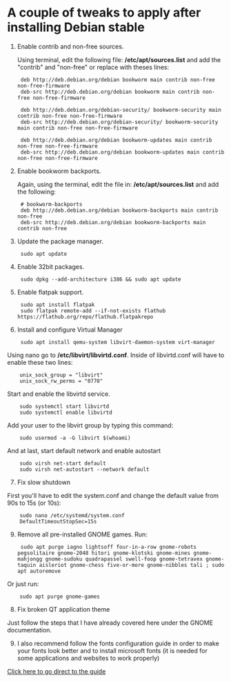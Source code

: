 <h1>A couple of tweaks to apply after installing Debian stable</h1>

1. Enable contrib and non-free sources.

    Using terminal, edit the following file: <b>/etc/apt/sources.list</b> and add the "contrib" and "non-free" or replace with theses lines:

        deb http://deb.debian.org/debian bookworm main contrib non-free non-free-firmware 
        deb-src http://deb.debian.org/debian bookworm main contrib non-free non-free-firmware

        deb http://deb.debian.org/debian-security/ bookworm-security main contrib non-free non-free-firmware
        deb-src http://deb.debian.org/debian-security/ bookworm-security main contrib non-free non-free-firmware

        deb http://deb.debian.org/debian bookworm-updates main contrib non-free non-free-firmware
        deb-src http://deb.debian.org/debian bookworm-updates main contrib non-free non-free-firmware

2. Enable bookworm backports.

    Again, using the terminal, edit the file in: <b>/etc/apt/sources.list</b> and add the following:

        # bookworm-backports
        deb http://deb.debian.org/debian bookworm-backports main contrib non-free
        deb-src http://deb.debian.org/debian bookworm-backports main contrib non-free 

3. Update the package manager.

        sudo apt update

4. Enable 32bit packages.

        sudo dpkg --add-architecture i386 && sudo apt update

5. Enable flatpak support.

        sudo apt install flatpak
        sudo flatpak remote-add --if-not-exists flathub https://flathub.org/repo/flathub.flatpakrepo

6. Install and configure Virtual Manager

        sudo apt install qemu-system libvirt-daemon-system virt-manager

Using nano go to <b>/etc/libvirt/libvirtd.conf</b>. Inside of libvirtd.conf will have to enable these two lines:

        unix_sock_group = "libvirt"
        unix_sock_rw_perms = "0770"

Start and enable the libvirtd service.

        sudo systemctl start libvirtd
        sudo systemctl enable libvirtd

Add your user to the libvirt group by typing this command:

        sudo usermod -a -G libvirt $(whoami)

And at last, start default network and enable autostart

        sudo virsh net-start default
        sudo virsh net-autostart --network default

7. Fix slow shutdown

First you'll have to edit the system.conf and change the default value from 90s to 15s (or 10s):

        sudo nano /etc/systemd/system.conf
        DefaultTimeoutStopSec=15s

9. Remove all pre-installed GNOME games. Run:

        sudo apt purge iagno lightsoff four-in-a-row gnome-robots pegsolitaire gnome-2048 hitori gnome-klotski gnome-mines gnome-mahjongg gnome-sudoku quadrapassel swell-foop gnome-tetravex gnome-taquin aisleriot gnome-chess five-or-more gnome-nibbles tali ; sudo apt autoremove

Or just run:

        sudo apt purge gnome-games

8. Fix broken QT application theme

Just follow the steps that I have already covered here under the GNOME documentation.

9. I also recommend follow the fonts configuration guide in order to make your fonts look better and to install microsoft fonts (it is needed for some applications and websites to work properly)

[Click here to go direct to the guide](Debian/fonts-configuration.md)
